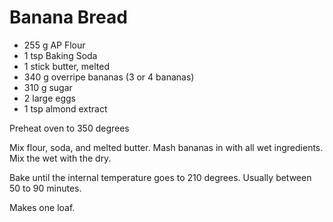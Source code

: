 # Banana Bread

* 255 g AP Flour
* 1 tsp Baking Soda
* 1 stick butter, melted
* 340 g overripe bananas (3 or 4 bananas)
* 310 g sugar
* 2 large eggs
* 1 tsp almond extract

Preheat oven to 350 degrees

Mix flour, soda, and melted butter.
Mash bananas in with all wet ingredients.
Mix the wet with the dry.

Bake until the internal temperature goes to 210 degrees. 
Usually between 50 to 90 minutes.

Makes one loaf.

